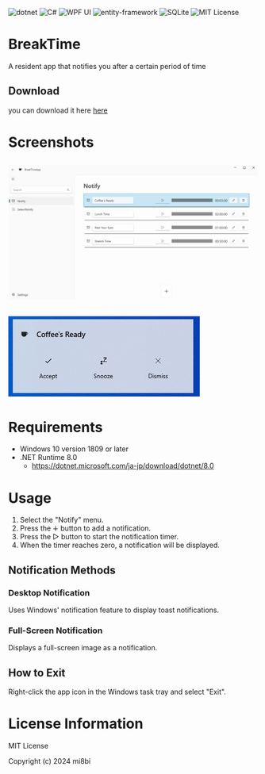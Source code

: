 ![dotnet](https://img.shields.io/badge/WPF-8.0-512BD4?logo=.net)
![C#](https://img.shields.io/badge/c%23-239120)
![WPF UI](https://img.shields.io/badge/WPF%20UI-blue)
![entity-framework](https://img.shields.io/badge/entity--framework-blue)
![SQLite](https://img.shields.io/badge/SQLite-07405e?logo=sqlite)
![MIT License](https://img.shields.io/badge/License-MIT-blue.svg)

# BreakTime
A resident app that notifies you after a certain period of time

## Download
you can download it here [here](https://github.com/mi8bi/BreakTime/releases/download/v0.1.1-alpha/BreakTimeApp-v0.1.1-alpha.zip)

# Screenshots

## ![notify](screenshots/notify.jpg)

## ![toast](screenshots/toast.jpg)

# Requirements

  - Windows 10 version 1809 or later
  - .NET Runtime 8.0
    - https://dotnet.microsoft.com/ja-jp/download/dotnet/8.0 
  
# Usage

1. Select the "Notify" menu.
2. Press the ∔ button to add a notification.
3. Press the ▷ button to start the notification timer.
4. When the timer reaches zero, a notification will be displayed.

## Notification Methods

### Desktop Notification
Uses Windows' notification feature to display toast notifications.   

### Full-Screen Notification
Displays a full-screen image as a notification.

## How to Exit
Right-click the app icon in the Windows task tray and select "Exit".

# License Information
MIT License

Copyright (c) 2024 mi8bi
